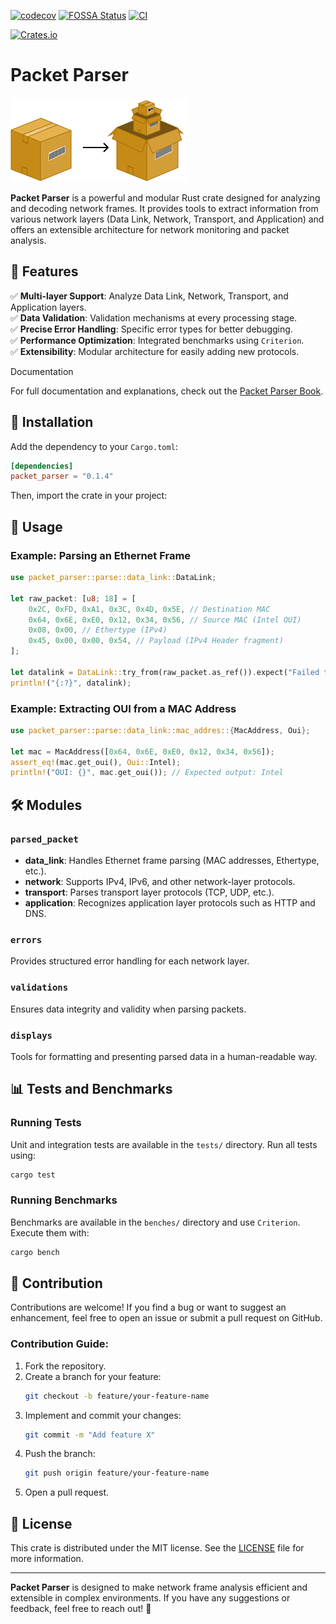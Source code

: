 [![codecov](https://codecov.io/gh/Akmot9/Packet-parser/graph/badge.svg?token=5YpEN9abhE)](https://codecov.io/gh/Akmot9/Packet-parser)
[![FOSSA Status](https://app.fossa.com/api/projects/git%2Bgithub.com%2FAkmot9%2FPacket-parser.svg?type=shield&issueType=security)](https://app.fossa.com/projects/git%2Bgithub.com%2FAkmot9%2FPacket-parser?ref=badge_shield&issueType=security)
[![CI](https://github.com/Akmot9/Packet-parser/actions/workflows/ci.yml/badge.svg)](https://github.com/Akmot9/Packet-parser/actions/workflows/ci.yml)

[![Crates.io](https://img.shields.io/crates/v/Packet-parser.svg)](https://crates.io/crates/packet_parser)

# Packet Parser

![Images](images/packet_parser.png)

**Packet Parser** is a powerful and modular Rust crate designed for analyzing and decoding network frames. It provides tools to extract information from various network layers (Data Link, Network, Transport, and Application) and offers an extensible architecture for network monitoring and packet analysis.

## 📌 Features

✅ **Multi-layer Support**: Analyze Data Link, Network, Transport, and Application layers.  
✅ **Data Validation**: Validation mechanisms at every processing stage.  
✅ **Precise Error Handling**: Specific error types for better debugging.  
✅ **Performance Optimization**: Integrated benchmarks using `Criterion`.  
✅ **Extensibility**: Modular architecture for easily adding new protocols.  

Documentation

For full documentation and explanations, check out the [Packet Parser Book](https://akmot9.github.io/packet-parser-book/).


## 🚀 Installation

Add the dependency to your `Cargo.toml`:

```toml
[dependencies]
packet_parser = "0.1.4"
```

Then, import the crate in your project:


## 🔧 Usage

### Example: Parsing an Ethernet Frame

```rust
use packet_parser::parse::data_link::DataLink;

let raw_packet: [u8; 18] = [
    0x2C, 0xFD, 0xA1, 0x3C, 0x4D, 0x5E, // Destination MAC
    0x64, 0x6E, 0xE0, 0x12, 0x34, 0x56, // Source MAC (Intel OUI)
    0x08, 0x00, // Ethertype (IPv4)
    0x45, 0x00, 0x00, 0x54, // Payload (IPv4 Header fragment)
];

let datalink = DataLink::try_from(raw_packet.as_ref()).expect("Failed to parse valid packet");
println!("{:?}", datalink);
```

### Example: Extracting OUI from a MAC Address

```rust
use packet_parser::parse::data_link::mac_addres::{MacAddress, Oui};

let mac = MacAddress([0x64, 0x6E, 0xE0, 0x12, 0x34, 0x56]);
assert_eq!(mac.get_oui(), Oui::Intel);
println!("OUI: {}", mac.get_oui()); // Expected output: Intel
```

## 🛠 Modules

### `parsed_packet`
- **data_link**: Handles Ethernet frame parsing (MAC addresses, Ethertype, etc.).
- **network**: Supports IPv4, IPv6, and other network-layer protocols.
- **transport**: Parses transport layer protocols (TCP, UDP, etc.).
- **application**: Recognizes application layer protocols such as HTTP and DNS.

### `errors`
Provides structured error handling for each network layer.

### `validations`
Ensures data integrity and validity when parsing packets.

### `displays`
Tools for formatting and presenting parsed data in a human-readable way.

## 📊 Tests and Benchmarks

### Running Tests
Unit and integration tests are available in the `tests/` directory. Run all tests using:

```bash
cargo test
```

### Running Benchmarks
Benchmarks are available in the `benches/` directory and use `Criterion`. Execute them with:

```bash
cargo bench
```

## 🤝 Contribution

Contributions are welcome! If you find a bug or want to suggest an enhancement, feel free to open an issue or submit a pull request on GitHub.

### Contribution Guide:
1. Fork the repository.
2. Create a branch for your feature:  
   ```bash
   git checkout -b feature/your-feature-name
   ```
3. Implement and commit your changes:  
   ```bash
   git commit -m "Add feature X"
   ```
4. Push the branch:  
   ```bash
   git push origin feature/your-feature-name
   ```
5. Open a pull request.

## 📜 License

This crate is distributed under the MIT license. See the [LICENSE](LICENSE) file for more information.

---

**Packet Parser** is designed to make network frame analysis efficient and extensible in complex environments. If you have any suggestions or feedback, feel free to reach out! 🚀


